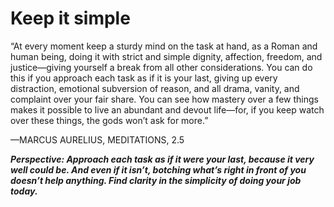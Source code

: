 # Keep it simple

“At every moment keep a sturdy mind on the task at hand, as a Roman and human being, doing it with strict and simple dignity, affection, freedom, and justice—giving yourself a break from all other considerations. You can do this if you approach each task as if it is your last, giving up every distraction, emotional subversion of reason, and all drama, vanity, and complaint over your fair share. You can see how mastery over a few things makes it possible to live an abundant and devout life—for, if you keep watch over these things, the gods won’t ask for more.”

—MARCUS AURELIUS, MEDITATIONS, 2.5

***Perspective: Approach each task as if it were your last, because it very well could be. And even if it isn’t, botching what’s right in front of you doesn’t help anything. Find clarity in the simplicity of doing your job today.***